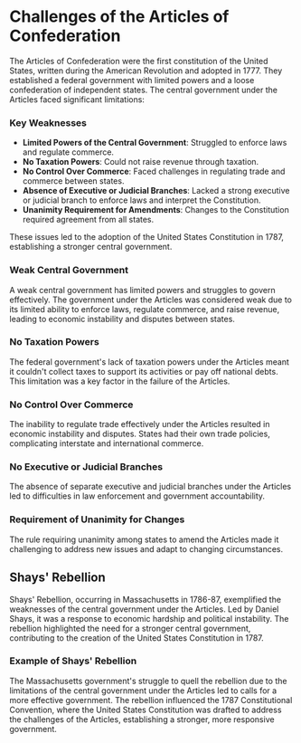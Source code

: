 # Challenges of the Articles of Confederation

The Articles of Confederation were the first constitution of the United States, written during the American Revolution and adopted in 1777. They established a federal government with limited powers and a loose confederation of independent states. The central government under the Articles faced significant limitations:

### Key Weaknesses

- **Limited Powers of the Central Government**: Struggled to enforce laws and regulate commerce.
- **No Taxation Powers**: Could not raise revenue through taxation.
- **No Control Over Commerce**: Faced challenges in regulating trade and commerce between states.
- **Absence of Executive or Judicial Branches**: Lacked a strong executive or judicial branch to enforce laws and interpret the Constitution.
- **Unanimity Requirement for Amendments**: Changes to the Constitution required agreement from all states.

These issues led to the adoption of the United States Constitution in 1787, establishing a stronger central government.

### Weak Central Government

A weak central government has limited powers and struggles to govern effectively. The government under the Articles was considered weak due to its limited ability to enforce laws, regulate commerce, and raise revenue, leading to economic instability and disputes between states.

### No Taxation Powers

The federal government's lack of taxation powers under the Articles meant it couldn't collect taxes to support its activities or pay off national debts. This limitation was a key factor in the failure of the Articles.

### No Control Over Commerce

The inability to regulate trade effectively under the Articles resulted in economic instability and disputes. States had their own trade policies, complicating interstate and international commerce.

### No Executive or Judicial Branches

The absence of separate executive and judicial branches under the Articles led to difficulties in law enforcement and government accountability.

### Requirement of Unanimity for Changes

The rule requiring unanimity among states to amend the Articles made it challenging to address new issues and adapt to changing circumstances.

## Shays' Rebellion

Shays' Rebellion, occurring in Massachusetts in 1786-87, exemplified the weaknesses of the central government under the Articles. Led by Daniel Shays, it was a response to economic hardship and political instability. The rebellion highlighted the need for a stronger central government, contributing to the creation of the United States Constitution in 1787.

### Example of Shays' Rebellion

The Massachusetts government's struggle to quell the rebellion due to the limitations of the central government under the Articles led to calls for a more effective government. The rebellion influenced the 1787 Constitutional Convention, where the United States Constitution was drafted to address the challenges of the Articles, establishing a stronger, more responsive government.